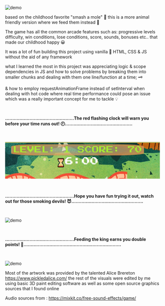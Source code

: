 ![demo](/img/demo1.gif)


based on the childhood favorite "smash a mole" 	&#x1F528; this is a more animal friendly version where we feed them instead 	&#128057;

The game has all the common arcade features such as: progressive levels difficulty, win conditions, lose conditions, score, sounds, bonuses etc.. that made our childhood happy 	&#128512;

It was a lot of fun building this project using vanilla :icecream: HTML, CSS & JS without the aid of any framework 

what I learned the most in this project was appreciating logic & scope dependencies in JS and how to solve problems by breaking them into smaller chunks and dealing with them one line/function at a time; &#x1F5DD;

& how to employ requestAnimationFrame instead of setInterval when dealing with hot code where real time performance could pose an issue which was a really important concept for me to tackle 💡

<br />

**................................................The red flashing clock will warn you before your time runs out! 	&#x1F557;...............................................**

<br />

![demo](/img/demo4.gif)

<br />

**................................................Hope you have fun trying it out, watch out for those smoking devils! 😈..................................................**

<br />

![demo](/img/demo3.gif)

<br />

**................................................Feeding the king earns you double points! 	&#x1F934;....................................................................**

<br />

![demo](/img/demo2.gif)


Most of the artwork was provided by the talented Alice Brereton
https://www.pickledalice.com/
the rest of the visuals were edited by me using basic 3D paint editing software as well as some open source graphics sources that I found online

Audio sources from :
https://mixkit.co/free-sound-effects/game/
